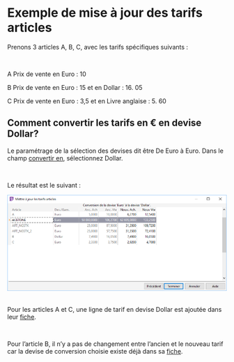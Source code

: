 # Exemple de mise à jour des tarifs articles


Prenons 3 articles A, B, C, avec les tarifs spécifiques suivants :


 


A Prix de vente en Euro : 10


B Prix de vente en Euro : 15 et en Dollar : 16. 05


C Prix de vente en Euro : 3,5 et en Livre anglaise : 5. 60


## Comment convertir les tarifs en € en devise Dollar?


Le paramétrage de la sélection des devises dit 
 être De Euro à Euro. Dans le champ [convertir 
 en](CalculsEffectuer.md), sélectionnez Dollar.


 


Le résultat est le suivant :


![](Exemple.png)
 


Pour les articles A et C, une ligne de tarif en devise Dollar est ajoutée 
 dans leur [fiche](../1/Article/OngletGeneral/ArticleOngletGeneral.md).


 


Pour l’article B, il n’y a pas de changement entre l’ancien et le nouveau 
 tarif car la devise de conversion choisie existe déjà dans sa [fiche](../1/Article/OngletGeneral/ArticleOngletGeneral.md).


